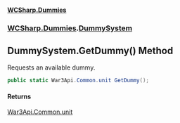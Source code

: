 #### [WCSharp.Dummies](index.md 'index')
### [WCSharp.Dummies](WCSharp.Dummies.md 'WCSharp.Dummies').[DummySystem](WCSharp.Dummies.DummySystem.md 'WCSharp.Dummies.DummySystem')

## DummySystem.GetDummy() Method

Requests an available dummy.

```csharp
public static War3Api.Common.unit GetDummy();
```

#### Returns
[War3Api.Common.unit](https://docs.microsoft.com/en-us/dotnet/api/War3Api.Common.unit 'War3Api.Common.unit')